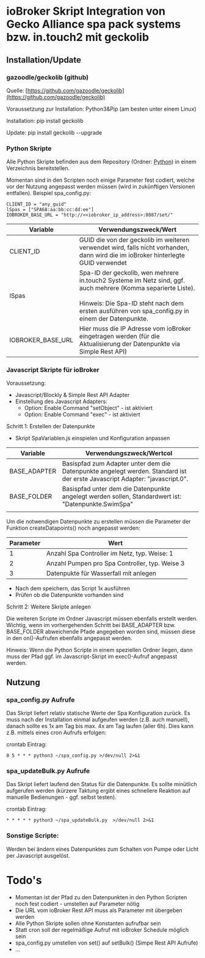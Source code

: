 # ioBroker Skript Integration von Gecko Alliance spa pack systems bzw. in.touch2 mit geckolib

## Installation/Update

### gazoodle/geckolib (github)

Quelle: [https://github.com/gazoodle/geckolib](https://github.com/gazoodle/geckolib)

Voraussetzung zur Installation: Python3&Pip (am besten unter einem Linux)

Installation: pip install geckolib

Update: pip install geckolib --upgrade

### Python Skripte

Alle Python Skripte befinden aus dem Repository (Ordner: [Python](Python)) in einem Verzeichnis bereitstellen.

Momentan sind in den Scripten noch einige Parameter fest codiert, welche vor der Nutzung angepasst werden müssen (wird in zukünftigen Versionen entfallen). Beispiel spa_config.py:

```
CLIENT_ID = "any_guid"
lSpas = ["SPA68:aa:bb:cc:dd:ee"]
IOBROKER_BASE_URL = "http://<<iobroker_ip_address>:8087/set/"
```


| **Variable**      | **Verwendungszweck/Wert**                                                                                                                                                                                               |
| ------------------- | ------------------------------------------------------------------------------------------------------------------------------------------------------------------------------------------------------------------------- |
| CLIENT_ID         | GUID die von der geckolib im weiteren verwendet wird, falls nicht vorhanden, dann wird die im ioBroker hinterlegte GUID verwendet                                                                                       |
| lSpas             | Spa-ID der geckolib, wen mehrere in.touch2 Systeme im Netz sind, ggf. auch mehrere (Komma separierte Liste).<br /><br/>Hinweis: Die Spa-ID steht nach dem ersten ausführen von spa_config.py in einem der Datenpunkte. |
| IOBROKER_BASE_URL | Hier muss die IP Adresse vom ioBroker eingetragen werden (für die Aktualisierung der Datenpunkte via Simple Rest API)                                                                                                  |

### Javascript Skripte für ioBroker

Voraussetzung:

* Javascript/Blockly & Simple Rest API Adapter
* Einstellung des Javascript Adapters:
  * Option: Enable Command "setObject" - ist aktiviert
  * Option: Enable Command "exec" - ist aktiviert

Schritt 1: Erstellen der Datenpunkte

* Skript SpaVariablen.js einspielen und Konfiguration anpassen


| **Variable** | **Verwendungszweck/Wertcol**                                                                                                |
| -------------- | ----------------------------------------------------------------------------------------------------------------------------- |
| BASE_ADAPTER | Basispfad zum Adapter unter dem die Datenpunkte angelegt werden. Standard ist der erste Javascript Adapter: "javascript.0". |
| BASE_FOLDER  | Basispfad unter dem die Datenpunkte angelegt werden sollen, Standardwert ist: "Datenpunkte.SwimSpa"                         |
|              |                                                                                                                             |

Um die notwendigen Datenpunkte zu erstellen müssen die Parameter der Funktion createDatapoints() noch angepasst werden:


| **Parameter** | **Wert**                                       |
| --------------- | ------------------------------------------------ |
| 1             | Anzahl Spa Controller im Netz, typ. Weise: 1   |
| 2             | Anzahl Pumpen pro Spa Controller, typ. Weise 3 |
| 3             | Datenpukte für Wasserfall mit anlegen         |

* Nach dem speichern, das Script 1x ausführen
* Prüfen ob die Datenpunkte vorhanden sind

Schritt 2: Weitere Skripte anlegen

Die weiteren Scripte im Ordner Javascript müssen ebenfalls erstellt werden. Wichtig, wenn im vorhergehenden Schritt bei BASE_ADAPTER bzw. BASE_FOLDER abweichende Pfade angegeben worden sind, müssen diese in den on()-Aufrufen ebenfalls angepasst werden.

Hinweis: Wenn die Python Scripte in einem speziellen Ordner liegen, dann muss der Pfad ggf. im Javascript-Skript im exec()-Aufruf angepasst werden.

## Nutzung

### spa_config.py Aufrufe

Das Skript liefert relativ statische Werte der Spa Konfiguration zurück. Es muss nach der Installation einmal aufgeufen werden (z.B. auch manuell), danach sollte es 1x am Tag bis max. 4x am Tag laufen (aller 6h). Dies kann z.B. mittels eines cron Aufrufs erfolgen:

crontab Eintrag:

```
0 5 * * * python3 ~/spa_config.py >/dev/null 2>&1
```

### spa_updateBulk.py Aufrufe

Das Skript liefert laufend den Status für die Datenpunkte. Es sollte minütlich aufgerufen werden (kürzere Taktung ergibt eines schnellere Reaktion auf manuelle Bedienungen - ggf. selbst testen).

crontab Eintrag:

```
* * * * * python3 ~/spa_updateBulk.py  >/dev/null 2>&1
```

### Sonstige Scripte:

Werden bei ändern eines Datenpunktes zum Schalten von Pumpe oder Licht per Javascript ausgelöst.

# Todo's

* Momentan ist der Pfad zu den Datenpunkten in den Python Scripten noch fest codiert - umstellen auf Parameter nötig
* Die URL vom ioBroker Rest API muss als Parameter mit übergeben werden
* Alle Python Skripte sollen ohne Konstanten aufrufbar sein
* Statt cron soll der regelmäßige Aufruf mit ioBroker Schedule möglich sein
* spa_config.py umstellen von set() auf setBulk() (Simpe Rest API Aufrufe)
* ...
